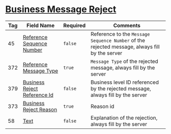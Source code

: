 # [Business Message Reject]()

| Tag | Field Name | Required | Comments |
|---|---|---|---|
| 45 | [Reference Sequence Number](https://www.onixs.biz/fix-dictionary/4.2/tagNum_45.html) | `false` | Reference to the `Message Sequence Number` of the rejected message, always fill by the server |
| 372 | [Reference Message Type](https://www.onixs.biz/fix-dictionary/4.2/tagNum_372.html) | `true` | `Message Type` of the rejected message, always fill by the server |
| 379 | [Business Reject Reference Id](https://www.onixs.biz/fix-dictionary/4.2/tagNum_379.html) | `false` | Business level ID referenced by the rejected message, always fill by the server |
| 373 | [Business Reject Reason](https://www.onixs.biz/fix-dictionary/4.2/tagNum_380.html) | `true` | Reason id |
| 58 | [Text](https://www.onixs.biz/fix-dictionary/4.2/tagNum_58.html) | `false` | Explanation of the rejection, always fill by the server |